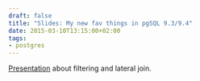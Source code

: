 ```yaml
---
draft: false
title: "Slides: My new fav things in pgSQL 9.3/9.4"
date: 2015-03-10T13:15:00+02:00
tags:
- postgres
---
```


[Presentation](https://docs.google.com/presentation/d/1SGbPwGa7siVrTsY68CmMdrRkLaXSMYgUYwyvz8MmCO0/edit?usp=sharing) about filtering and lateral join.
